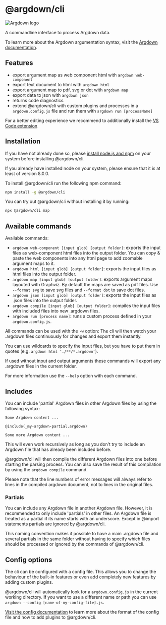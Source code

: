 # @argdown/cli

![Argdown logo](https://raw.githubusercontent.com/christianvoigt/argdown/HEAD/argdown-arrow.png "Argdown logo")

A commandline interface to process Argdown data.

To learn more about the Argdown argumentation syntax, visit the [Argdown documentation](https://argdown.org).

## Features

- export argument map as web component html with `argdown web-component`
- export text document to html with `argdown html`
- export argument map to pdf, svg or dot with `argdown map`
- export data to json with `argdown json`
- returns code diagnostics
- extend @argdown/cli with custom plugins and processes in a `argdown.config.js` file and run them with `argdown run [processName]`

For a better editing experience we recommend to additionally install the [VS Code extension](https://argdown.org/guide/installing-the-vscode-extension.html).

## Installation

If you have not already done so, please [install node.js and npm](https://docs.npmjs.com/getting-started/installing-node) on your system before installing @argdown/cli.

If you already have installed node on your system, please ensure that it is at least of version 8.0.0.

To install @argdown/cli run the following npm command:

```bash
npm install -g @argdown/cli
```

You can try out @argdown/cli without installing it by running:

```bash
npx @argdown/cli map
```

## Available commands

Available commands:

- `argdown web-component [input glob] [output folder]`: exports the input files as web-component html files into the output folder. You can copy & paste the web components into any html page to add zoomable argument maps to it.
- `argdown html [input glob] [output folder]`: exports the input files as html files into the output folder.
- `argdown map [input glob] [output folder]`: exports argument maps layouted with Graphviz. By default the maps are saved as pdf files. Use `--format svg` to save svg files and `--format dot` to save dot files.
- `argdown json [input glob] [output folder]`: exports the input files as .json files into the output folder.
- `argdown compile [input glob] [output folder]`: compiles the input files with included files into new .argdown files.
- `argdown run [process name]`: runs a custom process defined in your `argdown.config.js`.

All commands can be used with the `-w` option: The cli will then watch your .argdown files continuously for changes and export them instantly.

You can use wildcards to specify the input files, but you have to put them in quotes (e.g. `argdown html './**/*.argdown'`).

If used without input and output arguments these commands will export any .argdown files in the current folder.

For more information use the `--help` option with each command.

## Includes

You can include 'partial' Argdown files in other Argdown files by using the following syntax:

```
Some Argdown content ...

@include(_my-argdown-partial.argdown)

Some more Argdown content ...
```

This will even work recursively as long as you don't try to include an Argdown file that has already been included before.

@argdown/cli will then compile the different Argdown files into one before starting the parsing process. You can also save the result of this compilation by using the `argdown compile` command.

Please note that the line numbers of error messages will always refer to lines in the compiled argdown document, not to lines in the original files.

### Partials

You can include any Argdown file in another Argdown file. However, it is recommended to only include 'partials' in other files. An Argdown file is treated as a partial if its name starts with an underscore. Except in @import statements partials are ignored by @argdown/cli.

This naming convention makes it possible to have a main .argdown file and several partials in the same folder without having to specify which files should be processed or ignored by the commands of @argdown/cli.

## Config options

The cli can be configured with a config file. This allows you to change the behaviour of the built-in features or even add completely new features by adding custom plugins.

@argdown/cli will automatically look for a `argdown.config.js` in the current working directory. If you want to use a different name or path you can use `argdown --config [name-of-my-config-file].js`.

[Visit the config documentation](https://argdown.org/guide/configuration-introduction.html) to learn more about the format of the config file and how to add plugins to @argdown/cli.

